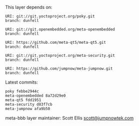 This layer depends on:

    URI: git://git.yoctoproject.org/poky.git
    branch: dunfell

    URI: git://git.openembedded.org/meta-openembedded
    branch: dunfell

    URI: https://github.com/meta-qt5/meta-qt5.git
    branch: dunfell

    URI: git://git.yoctoproject.org/meta-security.git
    branch: dunfell

    URI: https://github.com/jumpnow/meta-jumpnow.git
    branch: dunfell


Latest commits:

    poky febbe2944c
    meta-openembedded 8a72d29e0
    meta-qt5 fdd1951
    meta-security d83f7cb
    meta-jumpnow afa9b50


meta-bbb layer maintainer: Scott Ellis <scott@jumpnowtek.com>

